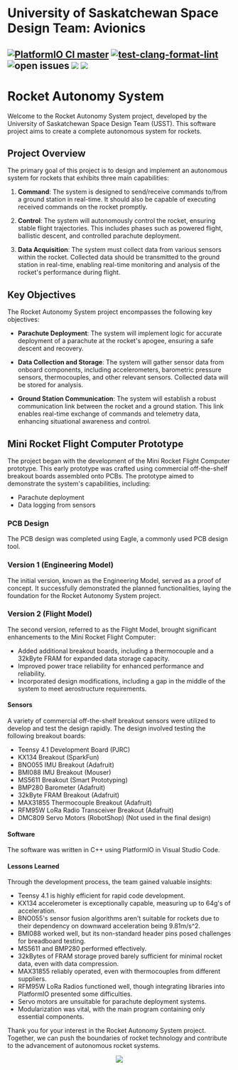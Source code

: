 # University of Saskatchewan Space Design Team: Avionics

[![PlatformIO CI master](https://github.com/USSTR-Avionics/Avionics_code/actions/workflows/building_test.yml/badge.svg?branch=master)](https://github.com/USSTR-Avionics/Avionics_code/actions/workflows/building_test.yml)
[![test-clang-format-lint](https://github.com/USSTR-Avionics/Avionics_code/actions/workflows/clang-format-check.yml/badge.svg)](https://github.com/USSTR-Avionics/Avionics_code/actions/workflows/clang-format-check.yml)
![open issues](https://img.shields.io/github/issues-raw/USSTR-Avionics/Avionics_code)
![](https://img.shields.io/github/issues-pr-raw/USSTR-Avionics/Avionics_code)
![](https://badgen.net/badge/teensy_kill_count/1/red)
---

# Rocket Autonomy System

Welcome to the Rocket Autonomy System project, developed by the University of Saskatchewan Space Design Team (USST). This software project aims to create a complete autonomous system for rockets.

## Project Overview

The primary goal of this project is to design and implement an autonomous system for rockets that exhibits three main capabilities:

1. **Command**: The system is designed to send/receive commands to/from a ground station in real-time. It should also be capable of executing received commands on the rocket promptly.

2. **Control**: The system will autonomously control the rocket, ensuring stable flight trajectories. This includes phases such as powered flight, ballistic descent, and controlled parachute deployment.

3. **Data Acquisition**: The system must collect data from various sensors within the rocket. Collected data should be transmitted to the ground station in real-time, enabling real-time monitoring and analysis of the rocket's performance during flight.

## Key Objectives

The Rocket Autonomy System project encompasses the following key objectives:

- **Parachute Deployment**: The system will implement logic for accurate deployment of a parachute at the rocket's apogee, ensuring a safe descent and recovery.

- **Data Collection and Storage**: The system will gather sensor data from onboard components, including accelerometers, barometric pressure sensors, thermocouples, and other relevant sensors. Collected data will be stored for analysis.

- **Ground Station Communication**: The system will establish a robust communication link between the rocket and a ground station. This link enables real-time exchange of commands and telemetry data, enhancing situational awareness and control.

## Mini Rocket Flight Computer Prototype

The project began with the development of the Mini Rocket Flight Computer prototype. This early prototype was crafted using commercial off-the-shelf breakout boards assembled onto PCBs. The prototype aimed to demonstrate the system's capabilities, including:

- Parachute deployment
- Data logging from sensors

### PCB Design

The PCB design was completed using Eagle, a commonly used PCB design tool.

### Version 1 (Engineering Model)

The initial version, known as the Engineering Model, served as a proof of concept. It successfully demonstrated the planned functionalities, laying the foundation for the Rocket Autonomy System project.

### Version 2 (Flight Model)

The second version, referred to as the Flight Model, brought significant enhancements to the Mini Rocket Flight Computer:

- Added additional breakout boards, including a thermocouple and a 32kByte FRAM for expanded data storage capacity.
- Improved power trace reliability for enhanced performance and reliability.
- Incorporated design modifications, including a gap in the middle of the system to meet aerostructure requirements.

#### Sensors

A variety of commercial off-the-shelf breakout sensors were utilized to develop and test the design rapidly. The design involved testing the following breakout boards:

- Teensy 4.1 Development Board (PJRC)
- KX134 Breakout (SparkFun)
- BNO055 IMU Breakout (Adafruit)
- BMI088 IMU Breakout (Mouser)
- MS5611 Breakout (Smart Prototyping)
- BMP280 Barometer (Adafruit)
- 32kByte FRAM Breakout (Adafruit)
- MAX31855 Thermocouple Breakout (Adafruit)
- RFM95W LoRa Radio Transceiver Breakout (Adafruit)
- DMC809 Servo Motors (RobotShop) (Not used in the final design)

#### Software

The software was written in C++ using PlatformIO in Visual Studio Code.

#### Lessons Learned

Through the development process, the team gained valuable insights:

- Teensy 4.1 is highly efficient for rapid code development.
- KX134 accelerometer is exceptionally capable, measuring up to 64g's of acceleration.
- BNO055's sensor fusion algorithms aren't suitable for rockets due to their dependency on downward acceleration being 9.81m/s^2.
- BMI088 worked well, but its non-standard header pins posed challenges for breadboard testing.
- MS5611 and BMP280 performed effectively.
- 32kBytes of FRAM storage proved barely sufficient for minimal rocket data, even with data compression.
- MAX31855 reliably operated, even with thermocouples from different suppliers.
- RFM95W LoRa Radios functioned well, though integrating libraries into PlatformIO presented some difficulties.
- Servo motors are unsuitable for parachute deployment systems.
- Modularization was vital, with the main program containing only essential components.

Thank you for your interest in the Rocket Autonomy System project. Together, we can push the boundaries of rocket technology and contribute to the advancement of autonomous rocket systems.

<p align="center"> <img src = https://i.imgur.com/jnRxNR3.png> </img> </p>
